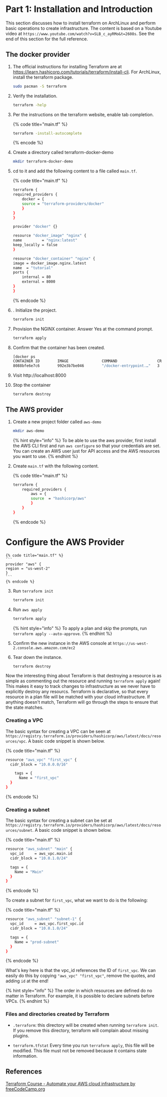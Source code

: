 # Part 1: Installation and Introduction

This section discusses how to install terraform on ArchLinux and perform basic operations to create infrastructure. The content is based on a Youtube video at `https://www.youtube.com/watch?v=SLB_c_ayRMo&t=2608s`. See the end of this section for the full reference.

## The docker provider

1. The official instructions for installing Terraform are at https://learn.hashicorp.com/tutorials/terraform/install-cli. For ArchLinux, install the terraform package.

    ```bash
    sudo pacman -S terraform
    ```

2. Verify the installation.

    ```bash
    terraform -help
    ```

3. Per the instructions on the terraform website, enable tab completion.

    {% code title="main.tf" %}
    ```bash
    terraform -install-autocomplete
    ```
    {% encode %}

4. Create a directory called terraform-docker-demo

    ```bash
    mkdir terraform-docker-demo
    ```

5. cd to it and add the following content to a file called `main.tf`.

    {% code title="main.tf" %}
    ```bash
    terraform {
    required_providers {
        docker = {
        source = "terraform-providers/docker"
        }
    }
    }

    provider "docker" {}

    resource "docker_image" "nginx" {
    name         = "nginx:latest"
    keep_locally = false
    }

    resource "docker_container" "nginx" {
    image = docker_image.nginx.latest
    name  = "tutorial"
    ports {
        internal = 80
        external = 8000
    }
    }
    ```
    {% endcode %}

6. . Initialize the project.

    ```bash
    terraform init
    ```

7. Provision the NGINX container. Answer Yes at the command prompt.

    ```bash
    terraform apply
    ```

8. Confirm that the container has been created.

    ```bash
    [docker ps
    CONTAINER ID        IMAGE               COMMAND                  CREATED             STATUS              PORTS                  NAMES
    8088bfe6e7c6        992e3b7be046        "/docker-entrypoint.…"   3 seconds ago       Up 2 seconds        0.0.0.0:8000->80/tcp   tutorial
    ```

9. Visit http://localhost:8000

10. Stop the container

    ```bash
    terraform destroy
    ```

## The AWS provider

1. Create a new project folder called `aws-demo`

    ```bash
    mkdir aws-demo
    ```

    {% hint style="info" %}
    To be able to use the aws provider, first install the AWS CLI first and run `aws configure` so that your credentials are set. You can create an AWS user just for API access and the AWS resources you want to use.
    {% endhint %}

2. Create `main.tf` with the following content.

    {% code title="main.tf" %}
    ```bash
    terraform {
        required_providers {
            aws = {
            source  = "hashicorp/aws"
            }
        }
    }
    ```
    {% endcode %}

# Configure the AWS Provider

    {% code title="main.tf" %}
    ```
    provider "aws" {
    region = "us-west-2"
    }
    ```
    {% endcode %}


3. Run `terraform init`

    ```bash
    terraform init
    ```

4. Run `aws apply`

    ```bash
    terraform apply
    ```

    {% hint style="info" %}
    To apply a plan and skip the prompts, run `terraform apply --auto-approve`.
    {% endhint %}

5. Confirm the new instance in the AWS console at `https://us-west-2.console.aws.amazon.com/ec2`

6. Tear down the instance.

    ```bash
    terraform destroy
    ```

Now the interesting thing about Terraform is that destroying a resource is as simple as commenting out the resource and running `terraform apply` again! This makes it easy to track changes to infrastructure as we never have to explicitly destroy any resourcs. Terraform is declarative, so that every resource in a plan file will be matched with your cloud infrastructure. If anything doesn't match, Terraform will go through the steps to ensure that the state matches. 

### Creating a VPC

The basic syntax for creating a VPC can be seen at `https://registry.terraform.io/providers/hashicorp/aws/latest/docs/resources/vpc`. A basic code snippet is shown below.

{% code title="main.tf" %}
```bash
resource "aws_vpc" "first_vpc" {
  cidr_block = "10.0.0.0/16"

    tags = {
      Name = "first_vpc"
  }
}
```
{% endcode %}

### Creating a subnet

The basic syntax for creating a subnet can be set at `https://registry.terraform.io/providers/hashicorp/aws/latest/docs/resources/subnet`. A basic code snippet is shown below.

{% code title="main.tf" %}
```bash
resource "aws_subnet" "main" {
  vpc_id     = aws_vpc.main.id
  cidr_block = "10.0.1.0/24"

  tags = {
    Name = "Main"
  }
}
```
{% endcode %}

To create a subnet for `first_vpc`, what we want to do is the following:

{% code title="main.tf" %}
```bash
resource "aws_subnet" "subnet-1" {
  vpc_id     = aws_vpc.first_vpc.id
  cidr_block = "10.0.1.0/24"

  tags = {
    Name = "prod-subnet"
  }
}
```
{% endcode %}

What's key here is that the vpc_id references the ID of `first_vpc`. We can easily do this by copying `"aws_vpc" "first_vpc"`, remove the quotes, and adding `id` at the end! 

{% hint style="info" %}
The order in which resources are defined do no matter in Terraform. For example, it is possible to declare subnets before VPCs.
{% endhint %}

### Files and directories created by Terraform

- `.terraform`: this directory will be created when running `terraform init`. If you remove this directory, terraform will complain about missing plugins.

- `terraform.tfstat` Every time you run `terraform apply`, this file will be modified. This file must not be removed because it contains state information.

## References

<a href="https://www.youtube.com/watch?v=SLB_c_ayRMo&t=2608s">Terraform Course - Automate your AWS cloud infrastructure by freeCodeCamp.org</a>
